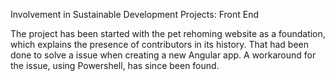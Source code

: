 Involvement in Sustainable Development Projects: Front End

The project has been started with the pet rehoming website as a foundation, which explains the presence of contributors in its history.
That had been done to solve a issue when creating a new Angular app. A workaround for the issue, using Powershell, has since been found.

